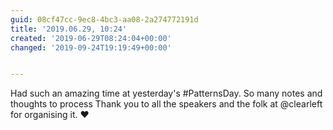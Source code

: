 ```yaml
---
guid: 08cf47cc-9ec8-4bc3-aa08-2a274772191d
title: '2019.06.29, 10:24'
created: '2019-06-29T08:24:04+00:00'
changed: '2019-09-24T19:19:49+00:00'


---
```


Had such an amazing time at yesterday's #PatternsDay. So many notes and thoughts to process  Thank you to all the speakers and the folk at @clearleft for organising it. ♥️
